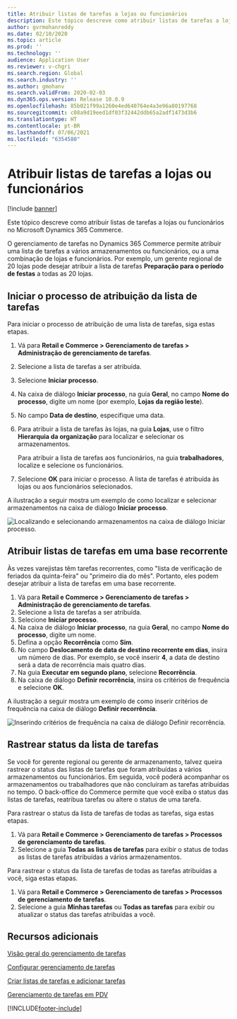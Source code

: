 ```yaml
---
title: Atribuir listas de tarefas a lojas ou funcionários
description: Este tópico descreve como atribuir listas de tarefas a lojas ou funcionários no Microsoft Dynamics 365 Commerce.
author: gvrmohanreddy
ms.date: 02/10/2020
ms.topic: article
ms.prod: ''
ms.technology: ''
audience: Application User
ms.reviewer: v-chgri
ms.search.region: Global
ms.search.industry: ''
ms.author: gmohanv
ms.search.validFrom: 2020-02-03
ms.dyn365.ops.version: Release 10.0.9
ms.openlocfilehash: 85b021f99a1260e4ed640764e4a3e96a80197768
ms.sourcegitcommit: c08a9d19eed1df03f32442ddb65a2adf1473d3b6
ms.translationtype: HT
ms.contentlocale: pt-BR
ms.lasthandoff: 07/06/2021
ms.locfileid: "6354580"
---
```

# <a name="assign-task-lists-to-stores-or-employees"></a>Atribuir listas de tarefas a lojas ou funcionários

[!include [banner](includes/banner.md)]

Este tópico descreve como atribuir listas de tarefas a lojas ou funcionários no Microsoft Dynamics 365 Commerce.

O gerenciamento de tarefas no Dynamics 365 Commerce permite atribuir uma lista de tarefas a vários armazenamentos ou funcionários, ou a uma combinação de lojas e funcionários. Por exemplo, um gerente regional de 20 lojas pode desejar atribuir a lista de tarefas **Preparação para o período de festas** a todas as 20 lojas.

## <a name="start-the-task-list-assignment-process"></a>Iniciar o processo de atribuição da lista de tarefas

Para iniciar o processo de atribuição de uma lista de tarefas, siga estas etapas.

1. Vá para **Retail e Commerce \> Gerenciamento de tarefas \> Administração de gerenciamento de tarefas**.
1. Selecione a lista de tarefas a ser atribuída.
1. Selecione **Iniciar processo**.
1. Na caixa de diálogo **Iniciar processo**, na guia **Geral**, no campo **Nome do processo**, digite um nome (por exemplo, **Lojas da região leste**).
1. No campo **Data de destino**, especifique uma data.
1. Para atribuir a lista de tarefas às lojas, na guia **Lojas**, use o filtro **Hierarquia da organização** para localizar e selecionar os armazenamentos.

    Para atribuir a lista de tarefas aos funcionários, na guia **trabalhadores**, localize e selecione os funcionários.

1. Selecione **OK** para iniciar o processo. A lista de tarefas é atribuída às lojas ou aos funcionários selecionados.

A ilustração a seguir mostra um exemplo de como localizar e selecionar armazenamentos na caixa de diálogo **Iniciar processo**.

![Localizando e selecionando armazenamentos na caixa de diálogo Iniciar processo.](media/HQ-Assign-Tasks-Lists.png)

## <a name="assign-task-lists-on-a-recurring-basis"></a>Atribuir listas de tarefas em uma base recorrente

Às vezes varejistas têm tarefas recorrentes, como "lista de verificação de feriados da quinta-feira" ou "primeiro dia do mês". Portanto, eles podem desejar atribuir a lista de tarefas em uma base recorrente.

1. Vá para **Retail e Commerce \> Gerenciamento de tarefas \> Administração de gerenciamento de tarefas**.
1. Selecione a lista de tarefas a ser atribuída.
1. Selecione **Iniciar processo**.
1. Na caixa de diálogo **Iniciar processo**, na guia **Geral**, no campo **Nome do processo**, digite um nome.
1. Defina a opção **Recorrência** como **Sim**.
1. No campo **Deslocamento de data de destino recorrente em dias**, insira um número de dias. Por exemplo, se você inserir **4**, a data de destino será a data de recorrência mais quatro dias.
1. Na guia **Executar em segundo plano**, selecione **Recorrência**.
1. Na caixa de diálogo **Definir recorrência**, insira os critérios de frequência e selecione **OK**.

A ilustração a seguir mostra um exemplo de como inserir critérios de frequência na caixa de diálogo **Definir recorrência**.

![Inserindo critérios de frequência na caixa de diálogo Definir recorrência.](media/HQ-Assign-Tasks-Lists-Recurrently.png)

## <a name="track-task-list-status"></a>Rastrear status da lista de tarefas

Se você for gerente regional ou gerente de armazenamento, talvez queira rastrear o status das listas de tarefas que foram atribuídas a vários armazenamentos ou funcionários. Em seguida, você poderá acompanhar os armazenamentos ou trabalhadores que não concluíram as tarefas atribuídas no tempo. O back-office do Commerce permite que você exiba o status das listas de tarefas, reatribua tarefas ou altere o status de uma tarefa.

Para rastrear o status da lista de tarefas de todas as tarefas, siga estas etapas.

1. Vá para **Retail e Commerce \> Gerenciamento de tarefas \> Processos de gerenciamento de tarefas**.
1. Selecione a guia **Todas as listas de tarefas** para exibir o status de todas as listas de tarefas atribuídas a vários armazenamentos.

Para rastrear o status da lista de tarefas de todas as tarefas atribuídas a você, siga estas etapas.

1. Vá para **Retail e Commerce \> Gerenciamento de tarefas \> Processos de gerenciamento de tarefas**.
1. Selecione a guia **Minhas tarefas** ou **Todas as tarefas** para exibir ou atualizar o status das tarefas atribuídas a você.

## <a name="additional-resources"></a>Recursos adicionais

[Visão geral do gerenciamento de tarefas](task-mgmt-overview.md)

[Configurar gerenciamento de tarefas](task-mgmt-configure.md)

[Criar listas de tarefas e adicionar tarefas](task-mgmt-create-lists.md)

[Gerenciamento de tarefas em PDV](task-mgmt-POS.md)


[!INCLUDE[footer-include](../includes/footer-banner.md)]
